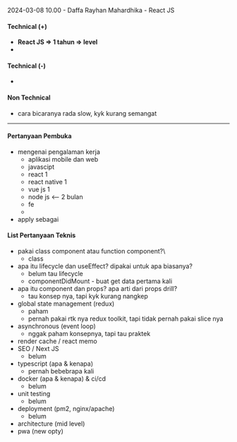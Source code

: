2024-03-08 10.00 - Daffa Rayhan Mahardhika - React JS

#### Technical (+) 

- **React JS => 1 tahun => level**  
- 

#### Technical (-)  

- 

#### Non Technical  

- cara bicaranya rada slow, kyk kurang semangat

---

#### Pertanyaan Pembuka

- mengenai pengalaman kerja  
	- aplikasi mobile dan web
	- javascipt
	- react 1
	- react native 1
	- vue js 1
	- node js <-- 2 bulan
	- fe
	- 
- apply sebagai


#### List Pertanyaan Teknis

- pakai class component atau function component?\
	- class
- apa itu lifecycle dan useEffect? dipakai untuk apa biasanya?
	- belum tau lifecycle
	- componentDidMount - buat get data pertama kali
- apa itu component dan props? apa arti dari props drill?
	- tau konsep nya, tapi kyk kurang nangkep
- global state management (redux)  
	- paham
	- pernah pakai rtk nya redux toolkit, tapi tidak pernah pakai slice nya
- asynchronous (event loop)  
	- nggak paham konsepnya, tapi tau praktek
- render cache / react memo  
- SEO / Next JS  
	- belum
- typescript (apa & kenapa)  
	- pernah bebebrapa kali
- docker (apa & kenapa) & ci/cd
	- belum  
- unit testing
	- belum  
- deployment (pm2, nginx/apache)  
	- belum
- architecture (mid level)  
- pwa (new opty)